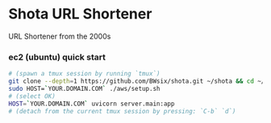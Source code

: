 # Shota URL Shortener

URL Shortener from the 2000s

### ec2 (ubuntu) quick start

```bash
# (spawn a tmux session by running `tmux`)
git clone --depth=1 https://github.com/BWsix/shota.git ~/shota && cd ~/shota
sudo HOST=`YOUR.DOMAIN.COM` ./aws/setup.sh
# (select OK)
HOST=`YOUR.DOMAIN.COM` uvicorn server.main:app
# (detach from the current tmux session by pressing: `C-b` `d`)
```
